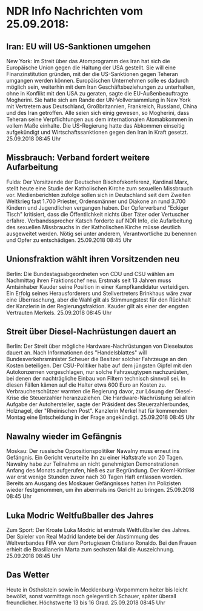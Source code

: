 # NDR Info Nachrichten vom 25.09.2018:


## Iran: EU will US-Sanktionen umgehen
New York: Im Streit über das Atomprogramm des Iran hat sich die Europäische Union gegen die Haltung der USA gestellt. Sie will eine Finanzinstitution gründen, mit der die US-Sanktionen gegen Teheran umgangen werden können. Europäischen Unternehmen solle es dadurch möglich sein, weiterhin mit dem Iran Geschäftsbeziehungen zu unterhalten, ohne in Konflikt mit den USA zu geraten, sagte die EU-Außenbeauftragte Mogherini. Sie hatte sich am Rande der UN-Vollversammlung in New York mit Vertretern aus Deutschland, Großbritannien, Frankreich, Russland, China und des Iran getroffen. Alle seien sich einig gewesen, so Mogherini, dass Teheran seine Verpflichtungen aus dem internationalen Atomabkommen in vollem Maße einhalte. Die US-Regierung hatte das Abkommen einseitig aufgekündigt und Wirtschaftssanktionen gegen den Iran in Kraft gesetzt. 25.09.2018 08:45 Uhr 

## Missbrauch: Verband fordert weitere Aufarbeitung
Fulda: Der Vorsitzende der Deutschen Bischofskonferenz, Kardinal Marx, stellt heute eine Studie der Katholischen Kirche zum sexuellen Missbrauch vor. Medienberichten zufolge sollen sich in Deutschland seit dem Zweiten Weltkrieg fast 1.700 Priester, Ordensmänner und Diakone an rund 3.700 Kindern und Jugendlichen vergangen haben. Der Opferverband "Eckiger Tisch" kritisiert, dass die Öffentlichkeit nichts über Täter oder Vertuscher erfahre. Verbandssprecher Katsch forderte auf NDR Info, die Aufarbeitung des sexuellen Missbrauchs in der Katholischen Kirche müsse deutlich ausgeweitet werden. Nötig sei unter anderem, Verantwortliche zu benennen und Opfer zu entschädigen. 25.09.2018 08:45 Uhr 

## Unionsfraktion wählt ihren Vorsitzenden neu
Berlin: Die Bundestagsabgeordneten von CDU und CSU wählen am Nachmittag ihren Fraktionschef neu. Erstmals seit 13 Jahren muss Amtsinhaber Kauder seine Position in einer Kampfkandidatur verteidigen. Ein Erfolg seines Herausforderers und Stellvertreters Brinkhaus wäre zwar eine Überraschung, aber die Wahl gilt als Stimmungstest für den Rückhalt der Kanzlerin in der Regierungsfraktion. Kauder gilt als einer der engsten Vertrauten Merkels. 25.09.2018 08:45 Uhr 

## Streit über Diesel-Nachrüstungen dauert an
Berlin: Der Streit über mögliche Hardware-Nachrüstungen von Dieselautos dauert an. Nach Informationen des "Handelsblattes" will Bundesverkehrsminister Scheuer die Besitzer solcher Fahrzeuge an den Kosten beteiligen. Der CSU-Politiker habe auf dem jüngsten Gipfel mit den Autokonzernen vorgeschlagen, nur solche Fahrzeugtypen nachzurüsten, bei denen der nachträgliche Einbau von Filtern technisch sinnvoll sei. In diesen Fällen kämen auf die Halter etwa 600 Euro an Kosten zu. Verbraucherschützer warnten die Regierung davor, zur Lösung der Diesel-Krise die Steuerzahler heranzuziehen. Die Hardware-Nachrüstung sei allein Aufgabe der Autohersteller, sagte der Präsident des Steuerzahlerbundes, Holznagel, der "Rheinischen Post". Kanzlerin Merkel hat für kommenden Montag eine Entscheidung in der Frage angekündigt. 25.09.2018 08:45 Uhr 

## Nawalny wieder im Gefängnis
Moskau: Der russische Oppositionspolitiker Nawalny muss erneut ins Gefängnis. Ein Gericht verurteilte ihn zu einer Haftstrafe von 20 Tagen. Nawalny habe zur Teilnahme an nicht genehmigten Demonstrationen Anfang des Monats aufgerufen, hieß es zur Begründung. Der Kreml-Kritiker war erst wenige Stunden zuvor nach 30 Tagen Haft entlassen worden. Bereits am Ausgang des Moskauer Gefängnisses hatten ihn Polizisten wieder festgenommen, um ihn abermals ins Gericht zu bringen. 25.09.2018 08:45 Uhr 

## Luka Modric Weltfußballer des Jahres
Zum Sport:	Der Kroate Luka Modric ist erstmals Weltfußballer des Jahres. Der Spieler von Real Madrid landete bei der Abstimmung des Weltverbandes FIFA vor dem Portugiesen Cristiano Ronaldo. Bei den Frauen erhielt die Brasilianerin Marta zum sechsten Mal die Auszeichnung. 25.09.2018 08:45 Uhr 

## Das Wetter
Heute in Ostholstein sowie in Mecklenburg-Vorpommern heiter bis leicht bewölkt, sonst vormittags noch gelegentlich Schauer, später überall freundlicher. Höchstwerte 13 bis 16 Grad. 25.09.2018 08:45 Uhr 

